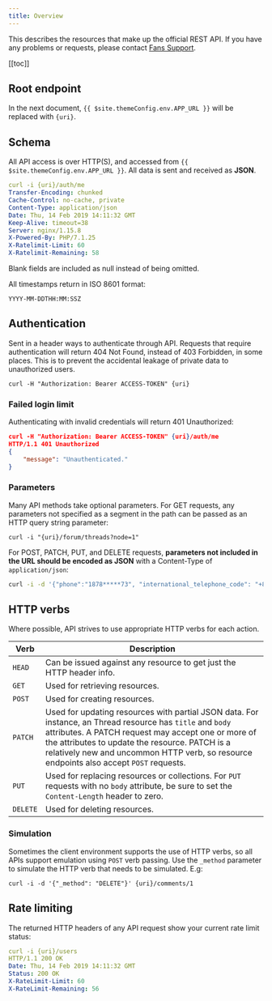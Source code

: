 ```yaml
---
title: Overview
---
```


This describes the resources that make up the official REST API. If you have any problems or requests, please contact <a href="https://github.com/medz/fans/issues">Fans Support</a>.

[[toc]]

## Root endpoint

In the next document, `{{ $site.themeConfig.env.APP_URL }}` will be replaced with `{uri}`.

## Schema

All API access is over HTTP(S), and accessed from `{{ $site.themeConfig.env.APP_URL }}`. All data is sent and received as **JSON**.

```yaml
curl -i {uri}/auth/me
Transfer-Encoding: chunked
Cache-Control: no-cache, private
Content-Type: application/json
Date: Thu, 14 Feb 2019 14:11:32 GMT
Keep-Alive: timeout=38
Server: nginx/1.15.8
X-Powered-By: PHP/7.1.25
X-Ratelimit-Limit: 60
X-Ratelimit-Remaining: 58
```

Blank fields are included as null instead of being omitted.

All timestamps return in ISO 8601 format:

```
YYYY-MM-DDTHH:MM:SSZ
```

## Authentication

Sent in a header ways to authenticate through API. Requests that require authentication will return 404 Not Found, instead of 403 Forbidden, in some places. This is to prevent the accidental leakage of private data to unauthorized users.

```
curl -H "Authorization: Bearer ACCESS-TOKEN" {uri}
```

### Failed login limit

Authenticating with invalid credentials will return 401 Unauthorized:

```json
curl -H "Authorization: Bearer ACCESS-TOKEN" {uri}/auth/me
HTTP/1.1 401 Unauthorized
{
    "message": "Unauthenticated."
}
```

### Parameters

Many API methods take optional parameters. For GET requests, any parameters not specified as a segment in the path can be passed as an HTTP query string parameter:

```
curl -i "{uri}/forum/threads?node=1"
```

For POST, PATCH, PUT, and DELETE requests, **parameters not included in the URL should be encoded as JSON** with a Content-Type of `application/json`:

```sh
curl -i -d '{"phone":"1878*****73", "international_telephone_code": "+86"}' {uri}/auth/verify-code
```

## HTTP verbs

Where possible, API strives to use appropriate HTTP verbs for each action.

| Verb | Description |
|----|----|
| `HEAD` | Can be issued against any resource to get just the HTTP header info. |
| `GET` | Used for retrieving resources. |
| `POST` | Used for creating resources. |
| `PATCH` | Used for updating resources with partial JSON data. For instance, an Thread resource has `title` and `body` attributes. A PATCH request may accept one or more of the attributes to update the resource. PATCH is a relatively new and uncommon HTTP verb, so resource endpoints also accept `POST` requests. |
| `PUT` | Used for replacing resources or collections. For `PUT` requests with no `body` attribute, be sure to set the `Content-Length` header to zero. |
| `DELETE` | Used for deleting resources. |

### Simulation

Sometimes the client environment supports the use of HTTP verbs, so all APIs support emulation using `POST` verb passing. Use the `_method` parameter to simulate the HTTP verb that needs to be simulated. E.g:

```
curl -i -d '{"_method": "DELETE"}' {uri}/comments/1
```

## Rate limiting

The returned HTTP headers of any API request show your current rate limit status:

```yaml
curl -i {uri}/users
HTTP/1.1 200 OK
Date: Thu, 14 Feb 2019 14:11:32 GMT
Status: 200 OK
X-RateLimit-Limit: 60
X-RateLimit-Remaining: 56
```

